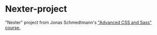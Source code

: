 # Nexter-project
"Nexter" project from Jonas Schmedtmann's ["Advanced CSS and Sass" course.](https://www.udemy.com/course/advanced-css-and-sass/)
